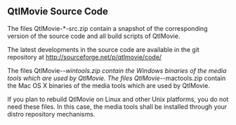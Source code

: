 QtlMovie Source Code
--------------------

The files QtlMovie-*-src.zip contain a snapshot of the corresponding
version of the source code and all build scripts of QtlMovie.

The latest developments in the source code are available in the git repository
at <http://sourceforge.net/p/qtlmovie/code/>

The files QtlMovie-*-wintools.zip contain the Windows binaries of the
media tools which are used by QtlMovie. The files QtlMovie-*-mactools.zip
contain the Mac OS X binaries of the media tools which are used by QtlMovie.

If you plan to rebuild QtlMovie on Linux and other Unix platforms, you do
not need these files. In this case, the media tools shall be installed
through your distro repository mechanisms.
